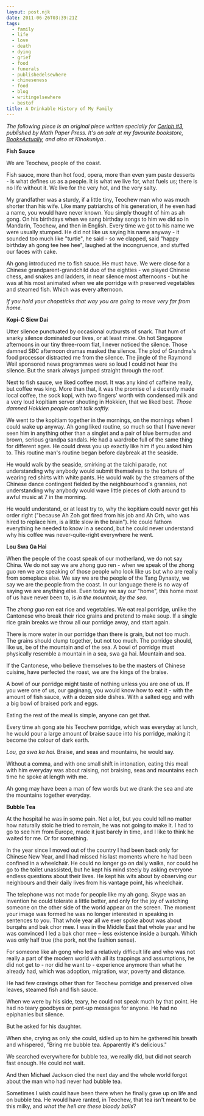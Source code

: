 ```yaml
---
layout: post.njk
date: 2011-06-26T03:39:21Z
tags:
  - family
  - life
  - love
  - death
  - dying
  - grief
  - food
  - funerals
  - publishedelsewhere
  - chineseness
  - food
  - blog
  - writingelsewhere
  - bestof
title: A Drinkable History of My Family
---
```


_The following piece is an original piece written specially for [Ceriph #3](http://www.ceriph.net/home.htm), published by Math Paper Press. It's on sale at my favourite bookstore, [BooksActually](http://booksactually.com), and also at Kinokuniya._.

**Fish Sauce**

We are Teochew, people of the coast.

Fish sauce, more than hot food, opera, more than even yam paste desserts - is what defines us as a people. It is what we live for, what fuels us; there is no life without it. We live for the very hot, and the very salty.

My grandfather was a sturdy, if a little tiny, Teochew man who was much shorter than his wife. Like many patriarchs of his generation, if he even had a name, you would have never known. You simply thought of him as ah gong. On his birthdays when we sang birthday songs to him we did so in Mandarin, Teochew, and then in English. Every time we got to his name we were usually stumped. He did not like us saying his name anyway - it sounded too much like "turtle", he said - so we clapped, said "happy birthday ah gong tee hee hee", laughed at the incongruence, and stuffed our faces with cake.

Ah gong introduced me to fish sauce. He must have. We were close for a Chinese grandparent-grandchild duo of the eighties - we played Chinese chess, and snakes and ladders, in near silence most afternoons - but he was at his most animated when we ate porridge with preserved vegetables and steamed fish. Which was every afternoon.

_If you hold your chopsticks that way you are going to move very far from home._

**Kopi-C Siew Dai**

Utter silence punctuated by occasional outbursts of snark. That hum of snarky silence dominated our lives, or at least mine. On hot Singapore afternoons in our tiny three-room flat, I never noticed the silence. Those damned SBC afternoon dramas masked the silence. The plod of Grandma's food processor distracted me from the silence. The jingle of the Raymond Weil sponsored news programmes were so loud I could not hear the silence. But the snark always jumped straight through the roof.

Next to fish sauce, we liked coffee most. It was any kind of caffeine really, but coffee was king. More than that, it was the promise of a decently made local coffee, the sock kopi, with two fingers' worth with condensed milk and a very loud kopitiam server shouting in Hokkien, that we liked best. _Those damned Hokkien people can't talk softly._

We went to the kopitiam together in the mornings, on the mornings when I could wake up anyway. Ah gong liked routine, so much so that I have never seen him in anything other than a singlet and a pair of blue bermudas and brown, serious grandpa sandals. He had a wardrobe full of the same thing for different ages. He could dress you up exactly like him if you asked him to. This routine man's routine began before daybreak at the seaside.

He would walk by the seaside, smirking at the taichi parade, not understanding why anybody would submit themselves to the torture of wearing red shirts with white pants. He would walk by the streamers of the Chinese dance contingent fielded by the neighbourhood's grannies, not understanding why anybody would wave little pieces of cloth around to awful music at 7 in the morning.

He would understand, or at least try to, why the kopitiam could never get his order right ("because Ah Zoh got fired from his job and Ah Orh, who was hired to replace him, is a little slow in the brain"). He could fathom everything he needed to know in a second, but he could never understand why his coffee was never-quite-right everywhere he went.

**Lou Swa Ga Hai**

When the people of the coast speak of our motherland, we do not say China. We do not say we are zhong guo ren - when we speak of the zhong guo ren we are speaking of those people who look like us but who are really from someplace else. We say we are the people of the Tang Dynasty, we say we are the people from the coast. In our language there is no way of saying we are anything else. Even today we say our "home", this home most of us have never been to, is _in the mountain, by the sea_.

The _zhong guo ren_ eat rice and vegetables. We eat real porridge, unlike the Cantonese who break their rice grains and pretend to make soup. If a single rice grain breaks we throw all our porridge away, and start again.

There is more water in our porridge than there is grain, but not too much. The grains should clump together, but not too much. The porridge should, like us, be of the mountain and of the sea. A bowl of porridge must physically resemble a mountain in a sea, swa ga hai. Mountain and sea.

If the Cantonese, who believe themselves to be the masters of Chinese cuisine, have perfected the roast, we are the kings of the braise.

A bowl of our porridge might taste of nothing unless you are one of us. If you were one of us, our gaginang, you would know how to eat it - with the amount of fish sauce, with a dozen side dishes. With a salted egg and with a big bowl of braised pork and eggs.

Eating the rest of the meal is simple, anyone can get that.

Every time ah gong ate his Teochew porridge, which was everyday at lunch, he would pour a large amount of braise sauce into his porridge, making it become the colour of dark earth.

_Lou, ga swa ka hai._ Braise, and seas and mountains, he would say.

Without a comma, and with one small shift in intonation, eating this meal with him everyday was about raising, not braising, seas and mountains each time he spoke at length with me.

Ah gong may have been a man of few words but we drank the sea and ate the mountains together everyday.

**Bubble Tea**

At the hospital he was in some pain. Not a lot, but you could tell no matter how naturally stoic he tried to remain, he was not going to make it. I had to go to see him from Europe, made it just barely in time, and I like to think he waited for me. Or for something.

In the year since I moved out of the country I had been back only for Chinese New Year, and I had missed his last moments where he had been confined in a wheelchair. He could no longer go on daily walks, nor could he go to the toilet unassisted, but he kept his mind steely by asking everyone endless questions about their lives. He kept his wits about by observing our neighbours and their daily lives from his vantage point, his wheelchair.

The telephone was not made for people like my ah gong. Skype was an invention he could tolerate a little better, and only for the joy of watching someone on the other side of the world appear on the screen. The moment your image was formed he was no longer interested in speaking in sentences to you. That whole year all we ever spoke about was about burqahs and bak chor mee. I was in the Middle East that whole year and he was convinced I led a bak chor mee &#8211; less existence inside a burqah. Which was only half true (the pork, not the fashion sense).

For someone like ah gong who led a relatively difficult life and who was not really a part of the modern world with all its trappings and assumptions, he did not get to - nor did he want to - experience anymore than what he already had, which was adoption, migration, war, poverty and distance.

He had few cravings other than for Teochew porridge and preserved olive leaves, steamed fish and fish sauce.

When we were by his side, teary, he could not speak much by that point. He had no teary goodbyes or pent-up messages for anyone. He had no epiphanies but silence.

But he asked for his daughter.

When she, crying as only she could, sidled up to him he gathered his breath and whispered, "Bring me bubble tea. Apparently it's delicious."

We searched everywhere for bubble tea, we really did, but did not search fast enough. He could not wait.

And then Michael Jackson died the next day and the whole world forgot about the man who had never had bubble tea.

Sometimes I wish could have been there when he finally gave up on life and on bubble tea. He would have ranted, in Teochew, that tea isn't meant to be this milky, and _what the hell are these bloody balls_?
